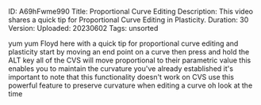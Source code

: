 ID: A69hFwme990
Title: Proportional Curve Editing
Description: This video shares a quick tip for Proportional Curve Editing in Plasticity.
Duration: 30
Version: 
Uploaded: 20230602
Tags: unsorted

yum yum Floyd here with a quick tip for
proportional curve editing and
plasticity start by moving an end point
on a curve then press and hold the ALT
key all of the CVS will move
proportional to their parametric value
this enables you to maintain the
curvature you've already established
it's important to note that this
functionality doesn't work on CVS use
this powerful feature to preserve
curvature when editing a curve oh look
at the time

